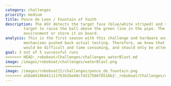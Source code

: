 ```yaml
---
category: challenges
priority: medium
title: Ponce de Leon / Fountain of Youth
description: The ASV detects the target face (blue/white striped) and shoots enough water through the 
        target to raise the ball above the green line in the pipe. The ASV may pump the water from the 
        environment or store it on board.
analysis: This is the first season with this challenge and hardware and software development of external 
        mechanisms pushed back actual testing. Therefore, we knew that immediate mastery of this task 
        would be difficult and time consuming, and should only be attempted after other challenges.
goal: 3 out of 5 successful runs
<<<<<<< HEAD:_roboboat/Challenges/challenges_waterBlast.md
image: /images/roboboat/challenges/waterBlast.png
=======
image: /images/roboboat22/challenges/ponce_de_fountain.png
>>>>>>> a58a8418b841111f63b2be68cfd317566f851bb2:_roboboat/Challenges/challenges_ponceDeLeonFountain.md
---
```

